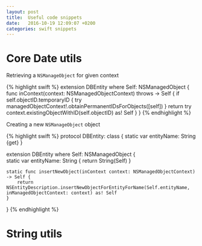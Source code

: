 ```yaml
---
layout: post
title:  Useful code snippets
date:   2016-10-19 12:09:07 +0200
categories: swift snippets
---
```


# Core Date utils
Retrieving a `NSManageObject` for given context

{% highlight swift %}
extension DBEntity where Self: NSManagedObject {
    func inContext(context: NSManagedObjectContext) throws -> Self {
        if self.objectID.temporaryID {
            try managedObjectContext!.obtainPermanentIDsForObjects([self])
        }
        return try context.existingObjectWithID(self.objectID) as! Self
    }
}
{% endhighlight %}

Creating a new `NSManageObject` object

{% highlight swift %}
protocol DBEntity: class {
    static var entityName: String {get}
}

extension DBEntity where Self: NSManagedObject {   
    static var entityName: String {
        return String(Self)
    }
    
    static func insertNewObject(inContext context: NSManagedObjectContext) -> Self {
        return NSEntityDescription.insertNewObjectForEntityForName(Self.entityName, inManagedObjectContext: context) as! Self
    }
}
{% endhighlight %}

# String utils
